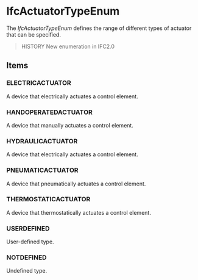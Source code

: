 # IfcActuatorTypeEnum

The _IfcActuatorTypeEnum_ defines the range of different types of actuator that can be specified.

> HISTORY  New enumeration in IFC2.0

## Items

### ELECTRICACTUATOR
A device that electrically actuates a control element.

### HANDOPERATEDACTUATOR
A device that manually actuates a control element.

### HYDRAULICACTUATOR
A device that electrically actuates a control element.

### PNEUMATICACTUATOR
A device that pneumatically actuates a control element.

### THERMOSTATICACTUATOR
A device that thermostatically actuates a control element.

### USERDEFINED
User-defined type.

### NOTDEFINED
Undefined type.
